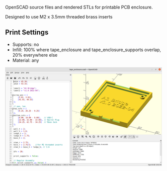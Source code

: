 OpenSCAD source files and rendered STLs for printable PCB enclosure.

Designed to use M2 x 3.5mm threaded brass inserts

## Print Settings

* Supports: no
* Infill: 100% where tape_enclosure and tape_enclosure_supports overlap, 20% everywhere else
* Material: any

![enclosure_scad.png](enclosure_scad.png)
